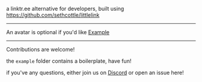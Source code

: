 a linktr.ee alternative for developers, built using https://github.com/sethcottle/littlelink

---

An avatar is optional if you'd like [Example](https://devs.rpdl.net/lefrench)

---

Contributions are welcome!

the `example` folder contains a boilerplate, have fun!

if you've any questions, either join us on [Discord](https://rpdl.net/discord) or open an issue here!
